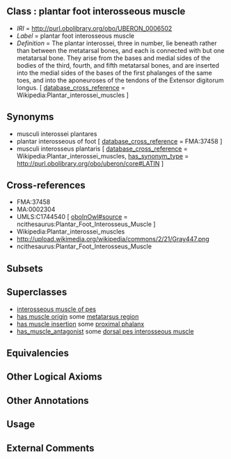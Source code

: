 
## Class : plantar foot interosseous muscle

 * *IRI* = http://purl.obolibrary.org/obo/UBERON_0006502
 * *Label* = plantar foot interosseous muscle
 * *Definition* = The plantar interossei, three in number, lie beneath rather than between the metatarsal bones, and each is connected with but one metatarsal bone. They arise from the bases and medial sides of the bodies of the third, fourth, and fifth metatarsal bones, and are inserted into the medial sides of the bases of the first phalanges of the same toes, and into the aponeuroses of the tendons of the Extensor digitorum longus. [ [database_cross_reference](../../ef/oboInOwl#hasDbXref.md) = Wikipedia:Plantar_interossei_muscles ]

## Synonyms

 * musculi interossei plantares
 * plantar interosseous of foot [ [database_cross_reference](../../ef/oboInOwl#hasDbXref.md) = FMA:37458 ]
 * musculi interosseus plantaris [ [database_cross_reference](../../ef/oboInOwl#hasDbXref.md) = Wikipedia:Plantar_interossei_muscles, [has_synonym_type](../../pe/oboInOwl#hasSynonymType.md) = http://purl.obolibrary.org/obo/uberon/core#LATIN ]

## Cross-references

 * FMA:37458
 * MA:0002304
 * UMLS:C1744540 [ [oboInOwl#source](../../ce/oboInOwl#source.md) = ncithesaurus:Plantar_Foot_Interosseus_Muscle ]
 * Wikipedia:Plantar_interossei_muscles
 * http://upload.wikimedia.org/wikipedia/commons/2/21/Gray447.png
 * ncithesaurus:Plantar_Foot_Interosseus_Muscle

## Subsets


## Superclasses

 * [interosseous muscle of pes](../../UBERON/97/UBERON_0006497.md)
 * [has muscle origin](../../RO/72/RO_0002372.md) some [metatarsus region](../../UBERON/83/UBERON_0000983.md)
 * [has muscle insertion](../../RO/73/RO_0002373.md) some [proximal phalanx](../../UBERON/02/UBERON_0004302.md)
 * [has_muscle_antagonist](../../core#has/st/core#has_muscle_antagonist.md) some [dorsal pes interosseous muscle](../../UBERON/99/UBERON_0006499.md)

## Equivalencies


## Other Logical Axioms


## Other Annotations


## Usage


## External Comments


